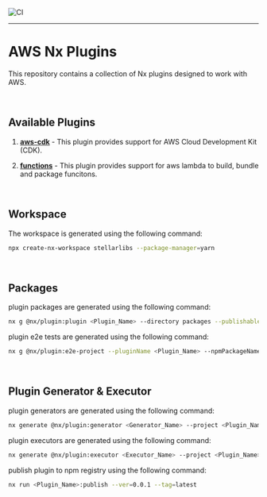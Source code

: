 ![CI](https://github.com/StellarScript/stellarlibs/actions/workflows/ci.yml/badge.svg)

---

# AWS Nx Plugins

This repository contains a collection of Nx plugins designed to work with AWS.

<br>

## Available Plugins

1. [**aws-cdk**](https://github.com/StellarScript/stellarlibs/tree/main/packages/aws-cdk#nx-aws-cdk-documentation) - This plugin provides support for AWS Cloud Development Kit (CDK).

2. [**functions**](https://github.com/StellarScript/stellarlibs/tree/main/packages/functions#functions-documentation) - This plugin provides support for aws lambda to build, bundle and package funcitons.

<br>

## Workspace

The workspace is generated using the following command:

```bash
npx create-nx-workspace stellarlibs --package-manager=yarn
```

<br>

## Packages

plugin packages are generated using the following command:

```bash
nx g @nx/plugin:plugin <Plugin_Name> --directory packages --publishable --buildable
```

plugin e2e tests are generated using the following command:

```bash
nx g @nx/plugin:e2e-project --pluginName <Plugin_Name> --npmPackageName <Npm_Package_Name> --pluginOutputPath dist/<Plugin_Name>
```

<br>

## Plugin Generator & Executor

plugin generators are generated using the following command:

```bash
nx generate @nx/plugin:generator <Generator_Name> --project <Plugin_Name>
```

plugin executors are generated using the following command:

```bash
nx generate @nx/plugin:executor <Executor_Name> --project <Plugin_Name>
```

publish plugin to npm registry using the following command:

```bash
nx run <Plugin_Name>:publish --ver=0.0.1 --tag=latest
```
